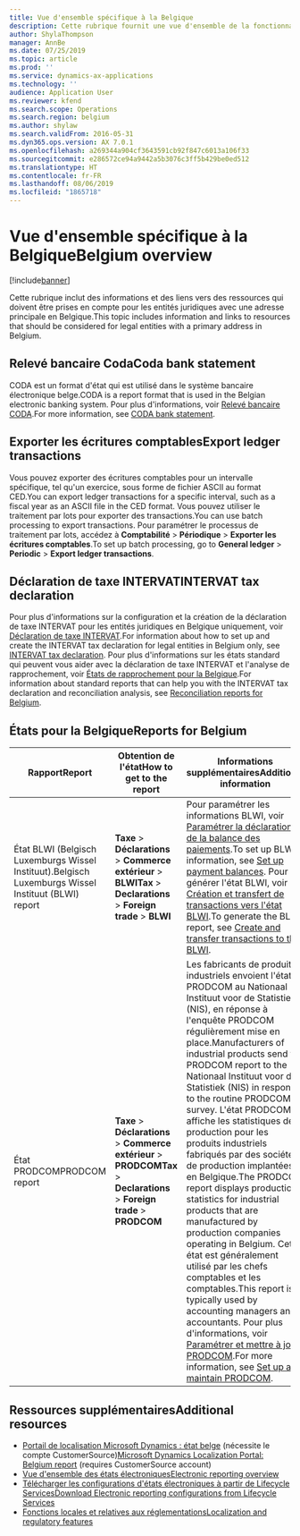 ```yaml
---
title: Vue d'ensemble spécifique à la Belgique
description: Cette rubrique fournit une vue d'ensemble de la fonctionnalité spécifique à la Belgique.
author: ShylaThompson
manager: AnnBe
ms.date: 07/25/2019
ms.topic: article
ms.prod: ''
ms.service: dynamics-ax-applications
ms.technology: ''
audience: Application User
ms.reviewer: kfend
ms.search.scope: Operations
ms.search.region: belgium
ms.author: shylaw
ms.search.validFrom: 2016-05-31
ms.dyn365.ops.version: AX 7.0.1
ms.openlocfilehash: a269344a904cf3643591cb92f847c6013a106f33
ms.sourcegitcommit: e286572ce94a9442a5b3076c3ff5b429be0ed512
ms.translationtype: HT
ms.contentlocale: fr-FR
ms.lasthandoff: 08/06/2019
ms.locfileid: "1865718"
---
```

# <a name="belgium-overview"></a><span data-ttu-id="d5751-103">Vue d'ensemble spécifique à la Belgique</span><span class="sxs-lookup"><span data-stu-id="d5751-103">Belgium overview</span></span>

[!include[banner](../includes/banner.md)]

<span data-ttu-id="d5751-104">Cette rubrique inclut des informations et des liens vers des ressources qui doivent être prises en compte pour les entités juridiques avec une adresse principale en Belgique.</span><span class="sxs-lookup"><span data-stu-id="d5751-104">This topic includes information and links to resources that should be considered for legal entities with a primary address in Belgium.</span></span>

## <a name="coda-bank-statement"></a><span data-ttu-id="d5751-105">Relevé bancaire Coda</span><span class="sxs-lookup"><span data-stu-id="d5751-105">Coda bank statement</span></span>
<span data-ttu-id="d5751-106">CODA est un format d'état qui est utilisé dans le système bancaire électronique belge.</span><span class="sxs-lookup"><span data-stu-id="d5751-106">CODA is a report format that is used in the Belgian electronic banking system.</span></span> <span data-ttu-id="d5751-107">Pour plus d'informations, voir [Relevé bancaire CODA](emea-bel-coda-bank-statement-import.md).</span><span class="sxs-lookup"><span data-stu-id="d5751-107">For more information, see [CODA bank statement](emea-bel-coda-bank-statement-import.md).</span></span>

## <a name="export-ledger-transactions"></a><span data-ttu-id="d5751-108">Exporter les écritures comptables</span><span class="sxs-lookup"><span data-stu-id="d5751-108">Export ledger transactions</span></span>
<span data-ttu-id="d5751-109">Vous pouvez exporter des écritures comptables pour un intervalle spécifique, tel qu'un exercice, sous forme de fichier ASCII au format CED.</span><span class="sxs-lookup"><span data-stu-id="d5751-109">You can export ledger transactions for a specific interval, such as a fiscal year as an ASCII file in the CED format.</span></span> <span data-ttu-id="d5751-110">Vous pouvez utiliser le traitement par lots pour exporter des transactions.</span><span class="sxs-lookup"><span data-stu-id="d5751-110">You can use batch processing to export transactions.</span></span> <span data-ttu-id="d5751-111">Pour paramétrer le processus de traitement par lots, accédez à **Comptabilité** > **Périodique** > **Exporter les écritures comptables**.</span><span class="sxs-lookup"><span data-stu-id="d5751-111">To set up batch processing, go to **General ledger** > **Periodic** > **Export ledger transactions**.</span></span>

## <a name="intervat-tax-declaration"></a><span data-ttu-id="d5751-112">Déclaration de taxe INTERVAT</span><span class="sxs-lookup"><span data-stu-id="d5751-112">INTERVAT tax declaration</span></span>
<span data-ttu-id="d5751-113">Pour plus d'informations sur la configuration et la création de la déclaration de taxe INTERVAT pour les entités juridiques en Belgique uniquement, voir [Déclaration de taxe INTERVAT](emea-bel-intervat-tax-declaration.md).</span><span class="sxs-lookup"><span data-stu-id="d5751-113">For information about how to set up and create the INTERVAT tax declaration for legal entities in Belgium only, see [INTERVAT tax declaration](emea-bel-intervat-tax-declaration.md).</span></span> <span data-ttu-id="d5751-114">Pour plus d'informations sur les états standard qui peuvent vous aider avec la déclaration de taxe INTERVAT et l'analyse de rapprochement, voir [États de rapprochement pour la Belgique](emea-bel-reconciliation-reports.md).</span><span class="sxs-lookup"><span data-stu-id="d5751-114">For information about standard reports that can help you with the INTERVAT tax declaration and reconciliation analysis, see [Reconciliation reports for Belgium](emea-bel-reconciliation-reports.md).</span></span>

## <a name="reports-for-belgium"></a><span data-ttu-id="d5751-115">États pour la Belgique</span><span class="sxs-lookup"><span data-stu-id="d5751-115">Reports for Belgium</span></span>

| <span data-ttu-id="d5751-116">Rapport</span><span class="sxs-lookup"><span data-stu-id="d5751-116">Report</span></span>                     | <span data-ttu-id="d5751-117">Obtention de l'état</span><span class="sxs-lookup"><span data-stu-id="d5751-117">How to get to the report</span></span> | <span data-ttu-id="d5751-118">Informations supplémentaires</span><span class="sxs-lookup"><span data-stu-id="d5751-118">Additional information</span></span>                 |
|----------------------------|--------------------------|----------------------------------------|
|<span data-ttu-id="d5751-119">État BLWI (Belgisch Luxemburgs Wissel Instituut).</span><span class="sxs-lookup"><span data-stu-id="d5751-119">Belgisch Luxemburgs Wissel Instituut (BLWI) report</span></span>|<span data-ttu-id="d5751-120">**Taxe** > **Déclarations** > **Commerce extérieur** > **BLWI**</span><span class="sxs-lookup"><span data-stu-id="d5751-120">**Tax** > **Declarations** > **Foreign trade** > **BLWI**</span></span> | <span data-ttu-id="d5751-121">Pour paramétrer les informations BLWI, voir [Paramétrer la déclaration de la balance des paiements](tasks/be-00011-set-up-payment-balance-reporting.md).</span><span class="sxs-lookup"><span data-stu-id="d5751-121">To set up BLWI information, see [Set up payment balances](tasks/be-00011-set-up-payment-balance-reporting.md).</span></span> <span data-ttu-id="d5751-122">Pour générer l'état BLWI, voir [Création et transfert de transactions vers l'état BLWI](tasks/be-00011-create-transfer-blwi.md).</span><span class="sxs-lookup"><span data-stu-id="d5751-122">To generate the BLWI report, see [Create and transfer transactions to the BLWI](tasks/be-00011-create-transfer-blwi.md).</span></span>| 
|<span data-ttu-id="d5751-123">État PRODCOM</span><span class="sxs-lookup"><span data-stu-id="d5751-123">PRODCOM report</span></span>|<span data-ttu-id="d5751-124">**Taxe** > **Déclarations** > **Commerce extérieur** > **PRODCOM**</span><span class="sxs-lookup"><span data-stu-id="d5751-124">**Tax** > **Declarations** > **Foreign trade** > **PRODCOM**</span></span>|<span data-ttu-id="d5751-125">Les fabricants de produits industriels envoient l'état PRODCOM au Nationaal Instituut voor de Statistiek (NIS), en réponse à l'enquête PRODCOM régulièrement mise en place.</span><span class="sxs-lookup"><span data-stu-id="d5751-125">Manufacturers of industrial products send the PRODCOM report to the Nationaal Instituut voor de Statistiek (NIS) in response to the routine PRODCOM survey.</span></span> <span data-ttu-id="d5751-126">L'état PRODCOM affiche les statistiques de production pour les produits industriels fabriqués par des sociétés de production implantées en Belgique.</span><span class="sxs-lookup"><span data-stu-id="d5751-126">The PRODCOM report displays production statistics for industrial products that are manufactured by production companies operating in Belgium.</span></span> <span data-ttu-id="d5751-127">Cet état est généralement utilisé par les chefs comptables et les comptables.</span><span class="sxs-lookup"><span data-stu-id="d5751-127">This report is typically used by accounting managers and accountants.</span></span> <span data-ttu-id="d5751-128">Pour plus d'informations, voir [Paramétrer et mettre à jour PRODCOM](emea-bel-prodcom-report.md).</span><span class="sxs-lookup"><span data-stu-id="d5751-128">For more information, see [Set up and maintain PRODCOM](emea-bel-prodcom-report.md).</span></span> |

## <a name="additional-resources"></a><span data-ttu-id="d5751-129">Ressources supplémentaires</span><span class="sxs-lookup"><span data-stu-id="d5751-129">Additional resources</span></span>

- <span data-ttu-id="d5751-130">[Portail de localisation Microsoft Dynamics : état belge](https://mbs.microsoft.com/files/customer/AX/Support/supportnews/Belgium.html) (nécessite le compte CustomerSource)</span><span class="sxs-lookup"><span data-stu-id="d5751-130">[Microsoft Dynamics Localization Portal: Belgium report](https://mbs.microsoft.com/files/customer/AX/Support/supportnews/Belgium.html) (requires CustomerSource account)</span></span>
- [<span data-ttu-id="d5751-131">Vue d'ensemble des états électroniques</span><span class="sxs-lookup"><span data-stu-id="d5751-131">Electronic reporting overview</span></span>](../../dev-itpro/analytics/general-electronic-reporting.md)
- [<span data-ttu-id="d5751-132">Télécharger les configurations d'états électroniques à partir de Lifecycle Services</span><span class="sxs-lookup"><span data-stu-id="d5751-132">Download Electronic reporting configurations from Lifecycle Services</span></span>](../../dev-itpro/analytics/download-electronic-reporting-configuration-lcs.md)
- [<span data-ttu-id="d5751-133">Fonctions locales et relatives aux réglementations</span><span class="sxs-lookup"><span data-stu-id="d5751-133">Localization and regulatory features</span></span>](../../dev-itpro/lcs-solutions/country-region.md?toc=/fin-and-ops/toc.json)
